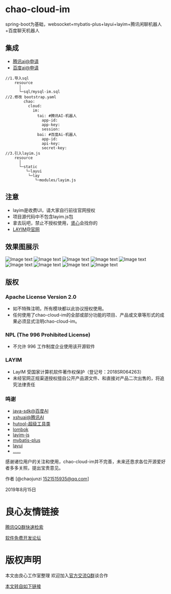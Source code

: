  
   
     
   

   
     
   
 

# chao-cloud-im
spring-boot为基础，websocket+mybatis-plus+layui+layim+腾讯闲聊机器人+百度聊天机器人

## 集成

- [腾讯ai@申请](http://u.720life.cn/g/ca04da77debd996a922ac69632e8798f4d0b5f0c91c86746ecd01a0de8a7df42)
- [百度ai@申请](http://u.720life.cn/g/ce7a1b04eb5360d8685be43a24b62fc514757d8c4636fb43f97099887ae361da)

``` 
//1.导入sql
	resource
	  │
	  └─sql/mysql-im.sql
//2.修改 bootstrap.yaml 
		chao:
		  cloud:
		    im:
		      tai: #腾讯AI-机器人
		        app-id:  
		        app-key:  
		        session:  
		      bai: #百度Ai-机器人
		        app-id:  
		        api-key:  
		        secret-key:  
//3.引入layim.js
	resource
	  │
	  └─static   		 
	     └─layui 		
	   	  └─lay		
	 	     └─modules/layim.js
```

## 注意

- layim是收费UI，请大家自行前往官网授权
- 项目源代码中不包含layim.js包
- 拿去玩吧，禁止不授权使用，[贤心](http://u.720life.cn/g/54145d0471d91890860f7f8463c030468a0479ad1dc55d7a6c2f68b68b6ceee1)会找你的
- [LAYIM@官网](http://u.720life.cn/g/2d38e9fd455c79aaf10c9a602a2ea1fcc9b4a0af45937a7e73078ee316f60770)

## 效果图展示

![Image text](screenshot/1.png)
![Image text](screenshot/2.png) 
![Image text](screenshot/3.png) 
![Image text](screenshot/4.png) 
![Image text](screenshot/5.png) 
![Image text](screenshot/6.png) 
![Image text](screenshot/7.png) 
![Image text](screenshot/8.png) 
![Image text](screenshot/9.png) 

## 版权

### Apache License Version 2.0  

- 如不特殊注明，所有模块都以此协议授权使用。
- 任何使用了chao-cloud-im的全部或部分功能的项目、产品或文章等形式的成果必须显式注明chao-cloud-im。

### NPL (The 996 Prohibited License)

- 不允许 996 工作制度企业使用该开源软件

### LAYIM

- LayIM 受国家计算机软件著作权保护（登记号：2018SR064263）
- 未经官网正规渠道授权擅自公开产品源文件、和直接对产品二次出售的，将追究法律责任

### 鸣谢
- [java-sdk@百度AI](http://u.720life.cn/g/54145d0471d91890860f7f8463c030465ba5d0542ea777c13a8e36a46b7376078c73c8cfaf38bb5c6c88b262bfdd0f5c)  
- [xshuai@腾讯AI](http://u.720life.cn/g/2e71d0f0a5c601172267ba20d3a43c6e0322ad01f528fd8fbca9c89dd7834681)  
- [hutool-超级工具类](http://u.720life.cn/g/54145d0471d91890860f7f8463c03046192789c630b5317627ad6852e6adac00)  
- [lombok](http://u.720life.cn/g/54145d0471d91890860f7f8463c0304667e1b2f7ca2a7abf102cdf9e5fa5070a803dc1dd5f1c376fd8d7fb727fc2defd)  
- [layim-js](http://u.720life.cn/g/2e71d0f0a5c601172267ba20d3a43c6e571de250c9dae82fb1fe954985549e2517fa1e201c5fedd379b34b7e1bde4c6e)  
- [mybatis-plus](http://u.720life.cn/g/54145d0471d91890860f7f8463c030460e2dfceae48b05605c598cf2ee6246f3286c928f0d280aedceae7dfb4305194b)  
- [layui](http://u.720life.cn/g/54145d0471d91890860f7f8463c03046bb20c8282dde15bbe4519b9ce18cefecb01eef0f62333198de4c1626175e8a27)  
- [......](http://u.720life.cn/g/54145d0471d91890860f7f8463c03046d45c0ae7090bb1b2bd83912ab32555db)  

感谢诸位用户的关注和使用，chao-cloud-im并不完善，未来还恳求各位开源爱好者多多关照，提出宝贵意见。

作者 [@chaojunzi 1521515935@qq.com]

2019年8月15日


 # 良心友情链接

[腾讯QQ群快速检索](http://u.720life.cn/s/8cf73f7c)

[软件免费开发论坛](http://u.720life.cn/s/bbb01dc0)

# 版权声明 

本文由良心工作室整理 欢迎加入[官方交流Q群](https://u.720life.cn/s/f2316816)谈合作

[本文转自如下链接](http://u.720life.cn/g/2e71d0f0a5c601172267ba20d3a43c6e94fe4a657cf4184c580bef434084497bef8f5da496f58e573f570e3dea7d8b12be6c1d0b4d44711e8d6a543679da3067)